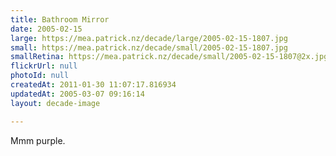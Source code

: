 ```yaml
---
title: Bathroom Mirror
date: 2005-02-15
large: https://mea.patrick.nz/decade/large/2005-02-15-1807.jpg
small: https://mea.patrick.nz/decade/small/2005-02-15-1807.jpg
smallRetina: https://mea.patrick.nz/decade/small/2005-02-15-1807@2x.jpg
flickrUrl: null
photoId: null
createdAt: 2011-01-30 11:07:17.816934
updatedAt: 2005-03-07 09:16:14
layout: decade-image

---
```

Mmm purple.
